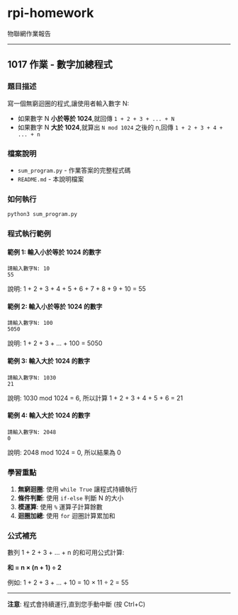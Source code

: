 # rpi-homework
物聯網作業報告

---

## 1017 作業 - 數字加總程式

### 題目描述

寫一個無窮迴圈的程式,讓使用者輸入數字 N:

- 如果數字 N **小於等於 1024**,就回傳 `1 + 2 + 3 + ... + N`
- 如果數字 N **大於 1024**,就算出 `N mod 1024` 之後的 n,回傳 `1 + 2 + 3 + 4 + ... + n`

### 檔案說明

- `sum_program.py` - 作業答案的完整程式碼
- `README.md` - 本說明檔案

### 如何執行

```bash
python3 sum_program.py
```

### 程式執行範例

#### 範例 1: 輸入小於等於 1024 的數字
```
請輸入數字N: 10
55
```
說明: 1 + 2 + 3 + 4 + 5 + 6 + 7 + 8 + 9 + 10 = 55

#### 範例 2: 輸入小於等於 1024 的數字
```
請輸入數字N: 100
5050
```
說明: 1 + 2 + 3 + ... + 100 = 5050

#### 範例 3: 輸入大於 1024 的數字
```
請輸入數字N: 1030
21
```
說明: 1030 mod 1024 = 6, 所以計算 1 + 2 + 3 + 4 + 5 + 6 = 21

#### 範例 4: 輸入大於 1024 的數字
```
請輸入數字N: 2048
0
```
說明: 2048 mod 1024 = 0, 所以結果為 0

### 學習重點

1. **無窮迴圈**: 使用 `while True` 讓程式持續執行
2. **條件判斷**: 使用 `if-else` 判斷 N 的大小
3. **模運算**: 使用 `%` 運算子計算餘數
4. **迴圈加總**: 使用 `for` 迴圈計算累加和

### 公式補充

數列 1 + 2 + 3 + ... + n 的和可用公式計算:

**和 = n × (n + 1) ÷ 2**

例如: 1 + 2 + 3 + ... + 10 = 10 × 11 ÷ 2 = 55

---

**注意**: 程式會持續運行,直到您手動中斷 (按 Ctrl+C)
